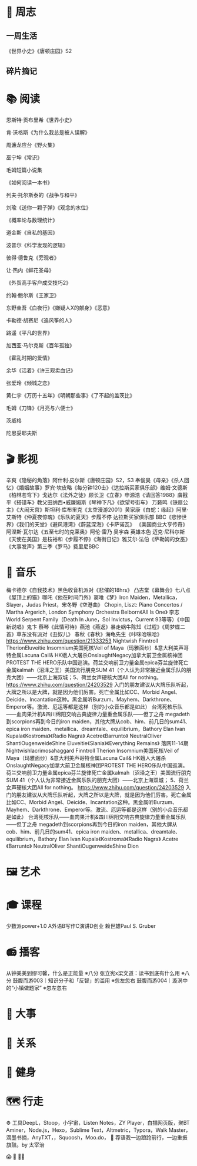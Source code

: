 # 🍅 周志

##  一周生活

《世界小史》《唐顿庄园》S2 

## 碎片摘记  

# 📚 阅读

恩斯特·贡布里希《世界小史》


 肯·沃格斯《为什么我总是被人误解》 

周濂龙应台《野火集》

巫宁坤《常识》

毛姆短篇小说集

《如何阅读一本书》

列夫·托尔斯泰的《战争与和平》

刘瑜《送你一颗子弹》《观念的水位》 

《概率论与数理统计》

道金斯《自私的基因》

波普尔《科学发现的逻辑》

彼得·德鲁克《旁观者》

让·热内《鲜花圣母》

《外贸高手客户成交技巧2》

约翰·鲍尔斯《王家卫》

东野圭吾《白夜行》《嫌疑人X的献身》《恶意》

卡勒德·胡赛尼《追风筝的人》

路遥《平凡的世界》

加西亚·马尔克斯《百年孤独》

《霍乱时期的爱情》

余华《活着》《许三观卖血记》

张爱玲《倾城之恋》

 黄仁宇《万历十五年》《明朝那些事》《了不起的盖茨比》

毛姆《刀锋》《月亮与六便士》 

茨威格

陀思妥耶夫斯



# 🎬 影视

 辛爽《隐秘的角落》阿什利·皮尔斯《唐顿庄园》S2，S3 奉俊昊《母亲》《杀人回忆》《婚姻故事》罗宾·坎皮略《每分钟120击》《达拉斯买家俱乐部》维姆·文德斯《柏林苍穹下》戈达尔《法外之徒》顾长卫《立春》申源浩《请回答1988》虞戡平《搭错车》教父田纳西•威廉姆斯《琴神下凡》《欲望号街车》 万籁鸣《铁扇公主》《大闹天宫》斯坦利·库布里克《太空漫游2001》黄家康《白蛇：缘起》阿里·艾斯特《仲夏夜惊魂》《乐队的夏天》步履不停 达拉斯买家俱乐部 BBC《悲惨世界》《我们的天堂》《避风港湾》《蔚蓝深海》《卡萨诺瓦》 《美国商业大亨传奇》 阿涅斯·瓦尔达《五至七时的克莱奥》阿伦·雷乃 吴宇森 英雄本色 迈克·尼科尔斯《天使在美国》是枝裕和《步履不停》《海街日记》雅艾尔·法伯《萨勒姆的女巫》 《大事发声》第三季《罗马》费里尼BBC 

# 🎵 音乐

  梅卡德尔《自我技术》黑色收音机派对《悲催的18hrs》 凸古堂《幕舞会》七八点《屋顶上的猫》哪吒《他在时间门外》窦唯《梦》lron Maiden，Metallica，Slayer，Judas Priest，宋冬野《空港曲》 Chopin, Liszt: Piano Concertos / Martha Argerich, London Symphony Orchestra Belborn《All Is One》 李志World Serpent Family（Death In June，Sol Invictus，Current 93等等）《中国新说唱》鬼卞 蔡琴《此情可待》燕池《燕返》暴走蜗牛陈知《过程》《周梦蝶二首》草东没有派对《丑奴儿》 春秋《春秋》海龟先生《咔咪哈咪哈》 https://www.zhihu.com/question/21333253 Nightwish Finntroll TherionEluveitie Insomnium美国死核Veil of Maya（玛雅面纱）&意大利美声哥特金属Lacuna Cail& HK蛾人大屠杀OnslaughtNegacy加拿大前卫金属核神团PROTEST THE HERO乐队中国巡演。荷兰交响前卫力量金属epica芬兰旋律死亡金属kalmah（沼泽之王）美国流行朋克SUM 41（个人认为非常接近金属乐队的朋克大团）——北京上海双城；5、荷兰女声硬核大团All for nothing。 https://www.zhihu.com/question/24203529 入门的朋友建议从大牌乐队听起，大牌之所以是大牌，就是因为他们厉害。死亡金属比如CC、Morbid Angel、Deicide、Incantation这种。黑金属听Burzum、Mayhem、Darkthrone、Emperor等。激流、厄运等都是这样（别的小众音乐都是如此）  台湾死核乐队——血肉果汁机&四川绵阳交响古典旋律力量重金属乐队——但丁之舟 megadeth到scorpions再到今日的iron maiden，其他大牌从cob、him、前几日的sum41、epica iron maiden、metallica、dreamtale、equilibrium，Bathory Elan  Ivan Kupala《Kostroma》《Radio Nagra》 Acetre《Barrunto》   NeutralOliver ShantiOugenweideShine Eluveitie《Slania》《Everything Remains》 落网11-14期 Nightwishlacrimosahaggard Finntroll Therion  Insomnium美国死核Veil of Maya（玛雅面纱）&意大利美声哥特金属Lacuna Cail& HK蛾人大屠杀OnslaughtNegacy加拿大前卫金属核神团PROTEST THE HERO乐队中国巡演。荷兰交响前卫力量金属epica芬兰旋律死亡金属kalmah（沼泽之王）美国流行朋克SUM 41（个人认为非常接近金属乐队的朋克大团）——北京上海双城； 5、荷兰女声硬核大团All for nothing。 https://www.zhihu.com/question/24203529 入门的朋友建议从大牌乐队听起，大牌之所以是大牌，就是因为他们厉害。死亡金属比如CC、Morbid Angel、Deicide、Incantation这种。黑金属听Burzum、Mayhem、Darkthrone、Emperor等。激流、厄运等都是这样（别的小众音乐都是如此）  台湾死核乐队——血肉果汁机&四川绵阳交响古典旋律力量重金属乐队——但丁之舟 megadeth到scorpions再到今日的iron maiden，其他大牌从cob、him、前几日的sum41、epica iron maiden、metallica、dreamtale、equilibrium，Bathory Elan Ivan Kupala《Kostroma》《Radio Nagra》 Acetre《Barrunto》 NeutralOliver ShantiOugenweideShine Dion 

# 🖼️ 艺术 

# 🎓 课程

少数派power+1.0 A外语B写作C演讲D创业 赖世雄Paul S. Gruber 

# 📻 播客

从钟美美到缪可馨，什么是正能量 ※八分 
张立宪x梁文道：读书到底有什么用 ※八分 
鼓腹而游003｜知识分子和「反智」的滥用 ※忽左忽右 
鼓腹而游004｜漩涡中的“小镇做题家” ※忽左忽右

#  📰 大事 

# 🤝 关系 

# 🏃 健身

#  🗺️ 行走 

⚙️ 工具DeepL，Stoop，小宇宙，Listen Notes，ZY Player，白描网页版，聚BT Aminer，Node.js，Hexo，Sublime Text，Altmetric，Typora，Walk Master，滴墨书摘，AnyTXT，，Squoosh，Moo.do， 💬 荐语我一边踉跄前行，一边重振旗鼓。by 太宰治   



😱 🦄 🌈🧙  
